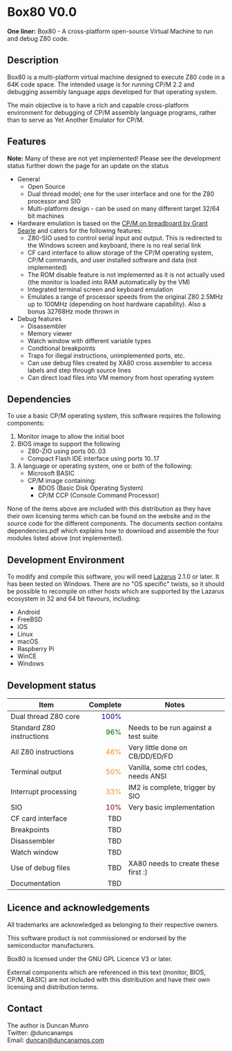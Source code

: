 # Box80 V0.0
**One liner:** Box80 - A cross-platform open-source Virtual Machine to run and debug Z80 code.

## Description
Box80 is a multi-platform virtual machine designed to execute Z80 code in a 64K code space. The intended usage is for running CP/M 2.2 and debugging assembly language apps developed for that operating system.  

The main objective is to have a rich and capable cross-platform environment for debugging of CP/M assembly language programs, rather than to serve as Yet Another Emulator for CP/M.

## Features
**Note:** Many of these are not yet implemented! Please see the development status further down the page for an update on the status
* General
    * Open Source
    * Dual thread model; one for the user interface and one for the Z80 processor and SIO
    * Multi-platform design - can be used on many different target 32/64 bit machines
* Hardware emulation is based on the [CP/M on breadboard by Grant Searle](http://searle.x10host.com/cpm/index.html) and caters for the following features:
    * Z80-SIO used to control serial input and output. This is redirected to the Windows screen and keyboard, there is no real serial link
    * CF card interface to allow storage of the CP/M operating system, CP/M commands, and user installed software and data (not implemented)
    * The ROM disable feature is not implemented as it is not actually used (the monitor is loaded into RAM automatically by the VM)
    * Integrated terminal screen and keyboard emulation
    * Emulates a range of processor speeds from the original Z80 2.5MHz up to 100MHz (depending on host hardware capability). Also a bonus 32768Hz mode thrown in
* Debug features
    * Disassembler
    * Memory viewer
    * Watch window with different variable types
    * Conditional breakpoints
    * Traps for illegal instructions, unimplemented ports, etc.
    * Can use debug files created by XA80 cross assembler to access labels and step through source lines
    * Can direct load files into VM memory from host operating system

## Dependencies
To use a basic CP/M operating system, this software requires the following components:

1. Monitor image to allow the initial boot
2. BIOS image to support the following
	* Z80-ZIO using ports $00..$03
	* Compact Flash IDE interface using ports $10..$17
3. A language or operating system, one or both of the following:
    * Microsoft BASIC
    * CP/M image containing:
        * BDOS (Basic Disk Operating System)
        * CP/M CCP (Console Command Processor)

None of the items above are included with this distribution as they have their own licensing terms which can be found on the website and in the source code
for the different components. The documents section contains dependencies.pdf which explains how to download and assemble the four modules listed
above (not implemented).

## Development Environment
To modify and compile this software, you will need [Lazarus](https://www.lazarus-ide.org/index.php?page=downloads) 2.1.0 or later. It has been
tested on Windows. There are no "OS specific" twists, so it should be possible to recompile on other hosts
which are supported by the Lazarus ecosystem in 32 and 64 bit flavours, including:

* Android
* FreeBSD
* iOS
* Linux
* macOS
* Raspberry Pi
* WinCE
* Windows


## Development status
| Item                          | Complete  | Notes                                 |
| ----                          | --------:  | -----                                 |
| Dual thread Z80 core      | <span style="color:darkblue">100%</span>      |                                       |
| Standard Z80 instructions     | <span style="color:darkgreen">96%</span>       | Needs to be run against a test suite  |
| All Z80 instructions          | <span style="color:darkorange">46%</span>       | Very little done on CB/DD/ED/FD       |
| Terminal output               | <span style="color:darkorange">50%</span>       | Vanilla, some ctrl codes, needs ANSI  |
| Interrupt processing          | <span style="color:darkorange">33%</span>       | IM2 is complete, trigger by SIO       |
| SIO                           | <span style="color:darkred">10%</span>   | Very basic implementation             |
| CF card interface             | TBD | |
| Breakpoints | TBD |  |
| Disassembler                  | TBD       |                                       |
| Watch window                  | TBD       |                                       |
| Use of debug files | TBD | XA80 needs to create these first :) |
| Documentation | TBD | |

## Licence and acknowledgements
All trademarks are acknowledged as belonging to their respective owners.  

This software product is not commissioned or endorsed by the semiconductor manufacturers.  

Box80 is licensed under the GNU GPL Licence V3 or later.  

External components which are referenced in this text (monitor, BIOS, CP/M, BASIC) are not included with this distribution
and have their own licensing and distribution terms. 

## Contact
The author is Duncan Munro  
Twitter: @duncanamps  
Email: duncan@duncanamps.com  
